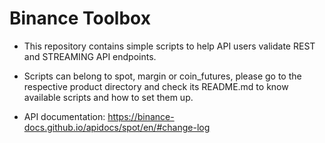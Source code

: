 # Binance Toolbox

- This repository contains simple scripts to help API users validate REST and STREAMING API endpoints.

- Scripts can belong to spot, margin or coin_futures, please go to the respective product directory and 
check its README.md to know available scripts and how to set them up.

- API documentation: https://binance-docs.github.io/apidocs/spot/en/#change-log